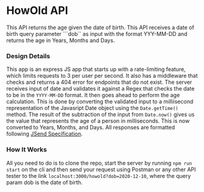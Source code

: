 # HowOld API
This API returns the age given the date of birth. This API receives a date of birth query parameter ```dob`` as input with the format YYY-MM-DD and returns the age in Years, Months and Days. 

### Design Details
This app is an express JS app that starts up with a rate-limiting feature, which limits requests to 3 per user per second. It also has a middleware that checks and returns a 404 error for endpoints that do not exist. The server receives input of date and validates it against a Regex that checks the date to be in the ```YYYY-MM-DD``` format. It then goes ahead to perform the age calculation. This is done by converting the validated input to a milliisecond representation of the Javasript Date object using the ```Date.getTime()``` method. The result of the subtraction of the input from ```Date.now()``` gives us the value that represents the age of a person in milliseconds. This is now converted to Years, Months, and Days. All responses are formatted following [JSend Specification](https://github.com/omniti-labs/jsend). 

### How It Works
All you need to do is to clone the repo, start the server by running `npm run start` on the cli and then send your request using Postman or any other API tester to the link `localhost:3000/howold?dob=2020-12-10`, where the query param dob is the date of birth. 